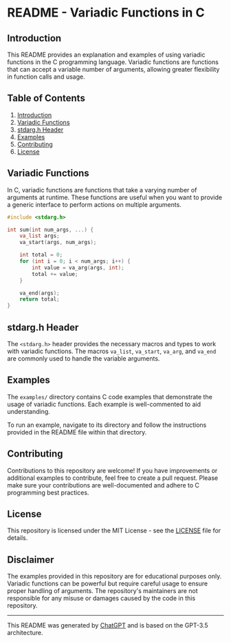 # README - Variadic Functions in C

## Introduction

This README provides an explanation and examples of using variadic functions in the C programming language. Variadic functions are functions that can accept a variable number of arguments, allowing greater flexibility in function calls and usage.

## Table of Contents

1. [Introduction](#introduction)
2. [Variadic Functions](#variadic-functions)
3. [stdarg.h Header](#stdarg-h-header)
4. [Examples](#examples)
5. [Contributing](#contributing)
6. [License](#license)

## Variadic Functions

In C, variadic functions are functions that take a varying number of arguments at runtime. These functions are useful when you want to provide a generic interface to perform actions on multiple arguments.

```c
#include <stdarg.h>

int sum(int num_args, ...) {
    va_list args;
    va_start(args, num_args);

    int total = 0;
    for (int i = 0; i < num_args; i++) {
        int value = va_arg(args, int);
        total += value;
    }

    va_end(args);
    return total;
}
```

## stdarg.h Header

The `<stdarg.h>` header provides the necessary macros and types to work with variadic functions. The macros `va_list`, `va_start`, `va_arg`, and `va_end` are commonly used to handle the variable arguments.

## Examples

The `examples/` directory contains C code examples that demonstrate the usage of variadic functions. Each example is well-commented to aid understanding.

To run an example, navigate to its directory and follow the instructions provided in the README file within that directory.

## Contributing

Contributions to this repository are welcome! If you have improvements or additional examples to contribute, feel free to create a pull request. Please make sure your contributions are well-documented and adhere to C programming best practices.

## License

This repository is licensed under the MIT License - see the [LICENSE](LICENSE) file for details.

## Disclaimer

The examples provided in this repository are for educational purposes only. Variadic functions can be powerful but require careful usage to ensure proper handling of arguments. The repository's maintainers are not responsible for any misuse or damages caused by the code in this repository.

---
This README was generated by [ChatGPT](https://github.com/openai/chatgpt) and is based on the GPT-3.5 architecture.
